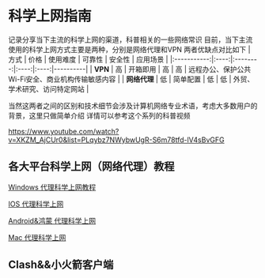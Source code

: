 # 科学上网指南
记录分享当下主流的科学上网的渠道，科普相关的一些网络常识
目前，当下主流使用的科学上网方式主要是两种，分别是网络代理和VPN
两者优缺点对比如下
| 方式       | 价格 | 使用难度 | 可靠性 | 安全性 | 应用场景 |
|:-----------:|:----:|:--------:|:----:|:----:|----------|
| **VPN**   | 高   | 开箱即用 | 高   | 高   | 远程办公、保护公共Wi-Fi安全、商业机构传输敏感内容 |
| **网络代理** | 低 | 简单配置 | 低   | 低   | 外贸、学术研究、访问特定网站 |

当然这两者之间的区别和技术细节会涉及计算机网络专业术语，考虑大多数用户的背景，这里只做简单介绍
详情可以参考这个系列的科普视频

https://www.youtube.com/watch?v=XKZM_AjCUr0&list=PLqybz7NWybwUgR-S6m78tfd-lV4sBvGFG
 
## 各大平台科学上网（网络代理）教程
[Windows 代理科学上网教程](https://github.com/Angelagoodboy/kexueshangwang/blob/main/Windows%20%E7%A7%91%E5%AD%A6%E4%B8%8A%E7%BD%91%E6%95%99%E7%A8%8B.md)

[IOS 代理科学上网]()

[Android&鸿蒙 代理科学上网]()


[Mac 代理科学上网]()



## Clash&&小火箭客户端
